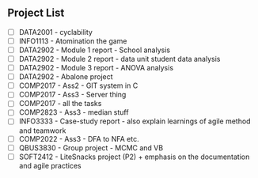 ## Project List

- [ ] DATA2001 - cyclability
- [ ] INFO1113 - Atomination the game
- [ ] DATA2902 - Module 1 report - School analysis
- [ ] DATA2902 - Module 2 report - data unit student data analysis
- [ ] DATA2902 - Module 3 report - ANOVA analysis
- [ ] DATA2902 - Abalone project
- [ ] COMP2017 - Ass2 - GIT system in C
- [ ] COMP2017 - Ass3 - Server thing
- [ ] COMP2017 - all the tasks
- [ ] COMP2823 - Ass3 - median stuff
- [ ] INFO3333 - Case-study report - also explain learnings of agile method and teamwork
- [ ] COMP2022 - Ass3 - DFA to NFA etc.
- [ ] QBUS3830 - Group project - MCMC and VB
- [ ] SOFT2412 - LiteSnacks project (P2) + emphasis on the documentation and agile practices